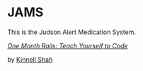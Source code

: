 # JAMS

This is the Judson Alert Medication System.

[*One Month Rails: Teach Yourself to Code*](http://onemonthrails.com)

by [Kinnell Shah](http://www.kingsproductions.com)